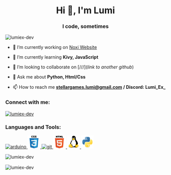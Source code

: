 <h1 align="center">Hi 👋, I'm Lumi</h1>
<h3 align="center">I code, sometimes</h3>

<p align="left"> <img src="https://komarev.com/ghpvc/?username=lumiex-dev&label=Profile%20views&color=0e75b6&style=flat" alt="lumiex-dev" /> </p>

- 🔭 I’m currently working on [Noxi Website](https://github.com/LumiEx-dev/Noxxi-Website)

- 🌱 I’m currently learning **Kivy, JavaScript**

- 👯 I’m looking to collaborate on [///](*link to another github*)

- 💬 Ask me about **Python, Html/Css**

- 📫 How to reach me **stellargames.lumi@gmail.com / Discord: Lumi_Ex_**

<h3 align="left">Connect with me:</h3>
<p align="left">
<a href="https://codepen.io/lumiex-dev" target="blank"><img align="center" src="https://raw.githubusercontent.com/rahuldkjain/github-profile-readme-generator/master/src/images/icons/Social/codepen.svg" alt="lumiex-dev" height="30" width="40" /></a>
</p>

<h3 align="left">Languages and Tools:</h3>
<p align="left"> <a href="https://www.arduino.cc/" target="_blank" rel="noreferrer"> <img src="https://cdn.worldvectorlogo.com/logos/arduino-1.svg" alt="arduino" width="40" height="40"/> </a> <a href="https://www.w3schools.com/css/" target="_blank" rel="noreferrer"> <img src="https://raw.githubusercontent.com/devicons/devicon/master/icons/css3/css3-original-wordmark.svg" alt="css3" width="40" height="40"/> </a> <a href="https://git-scm.com/" target="_blank" rel="noreferrer"> <img src="https://www.vectorlogo.zone/logos/git-scm/git-scm-icon.svg" alt="git" width="40" height="40"/> </a> <a href="https://www.w3.org/html/" target="_blank" rel="noreferrer"> <img src="https://raw.githubusercontent.com/devicons/devicon/master/icons/html5/html5-original-wordmark.svg" alt="html5" width="40" height="40"/> </a> <a href="https://www.linux.org/" target="_blank" rel="noreferrer"> <img src="https://raw.githubusercontent.com/devicons/devicon/master/icons/linux/linux-original.svg" alt="linux" width="40" height="40"/> </a> <a href="https://www.python.org" target="_blank" rel="noreferrer"> <img src="https://raw.githubusercontent.com/devicons/devicon/master/icons/python/python-original.svg" alt="python" width="40" height="40"/> </a> </p>

<p><img align="center" src="https://github-readme-stats.vercel.app/api/top-langs?username=lumiex-dev&show_icons=true&locale=en&layout=compact" alt="lumiex-dev" /></p>

<p><img align="center" src="https://github-readme-streak-stats.herokuapp.com/?user=lumiex-dev&" alt="lumiex-dev" /></p>
